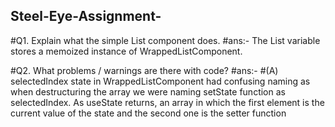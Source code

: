 ## Steel-Eye-Assignment-

#Q1. Explain what the simple List component does.
#ans:- The List variable stores a memoized instance of WrappedListComponent.

#Q2. What problems / warnings are there with code?
#ans:- #(A)  selectedIndex state in WrappedListComponent had confusing naming as when destructuring the array we were naming setState function as selectedIndex. As useState returns, an array in which the first element is the current value of the state and the second one is the setter function

